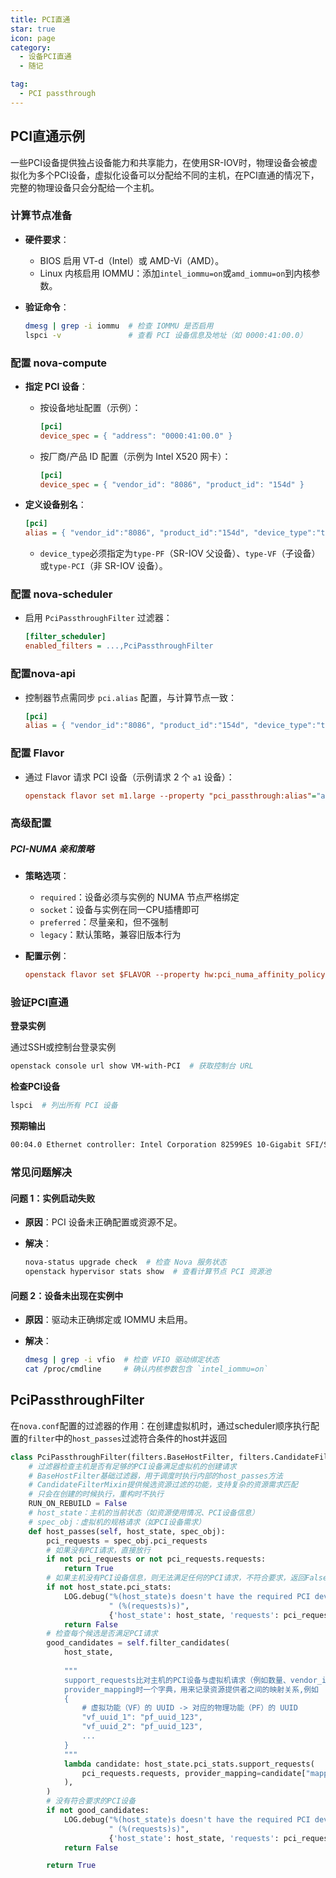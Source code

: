 ```yaml
---
title: PCI直通
star: true
icon: page
category:
  - 设备PCI直通
  - 随记

tag: 
  - PCI passthrough
---
```




## PCI直通示例
一些PCI设备提供独占设备能力和共享能力，在使用SR-IOV时，物理设备会被虚拟化为多个PCI设备，虚拟化设备可以分配给不同的主机，在PCI直通的情况下，完整的物理设备只会分配给一个主机。

### 计算节点准备

- **硬件要求**：
  - BIOS 启用 VT-d（Intel）或 AMD-Vi（AMD）。
  - Linux 内核启用 IOMMU：添加`intel_iommu=on`或`amd_iommu=on`到内核参数。

- **验证命令**：

  ```bash
  dmesg | grep -i iommu  # 检查 IOMMU 是否启用
  lspci -v               # 查看 PCI 设备信息及地址（如 0000:41:00.0）
  ```

### 配置 nova-compute

- **指定 PCI 设备**：

  - 按设备地址配置（示例）：

    ```ini
    [pci]
    device_spec = { "address": "0000:41:00.0" }
    ```

  - 按厂商/产品 ID 配置（示例为 Intel X520 网卡）：

    ```ini
    [pci]
    device_spec = { "vendor_id": "8086", "product_id": "154d" }
    ```

- **定义设备别名**：

  ```ini
  [pci]
  alias = { "vendor_id":"8086", "product_id":"154d", "device_type":"type-PF", "name":"a1" }
  ```

  - `device_type`必须指定为`type-PF`（SR-IOV 父设备）、`type-VF`（子设备）或`type-PCI`（非 SR-IOV 设备）。

### 配置 nova-scheduler

- 启用 `PciPassthroughFilter` 过滤器：

  ```ini
  [filter_scheduler]
  enabled_filters = ...,PciPassthroughFilter
  ```

### 配置nova-api

- 控制器节点需同步 `pci.alias` 配置，与计算节点一致：

  ```ini
  [pci]
  alias = { "vendor_id":"8086", "product_id":"154d", "device_type":"type-PF", "name":"a1" }
  ```

### **配置 Flavor**

- 通过 Flavor 请求 PCI 设备（示例请求 2 个 `a1` 设备）：

  ```ini
  openstack flavor set m1.large --property "pci_passthrough:alias"="a1:2"
  ```


### 高级配置

##### **PCI-NUMA 亲和策略**

- **策略选项**：
  - `required`：设备必须与实例的 NUMA 节点严格绑定
  - `socket`：设备与实例在同一CPU插槽即可
  - `preferred`：尽量亲和，但不强制
  - `legacy`：默认策略，兼容旧版本行为

- **配置示例**：

  ```ini
  openstack flavor set $FLAVOR --property hw:pci_numa_affinity_policy=preferred
  ```

### 验证PCI直通

**登录实例**

通过SSH或控制台登录实例

```bash
openstack console url show VM-with-PCI  # 获取控制台 URL
```

**检查PCI设备**

```bash
lspci  # 列出所有 PCI 设备
```

**预期输出**

```bash
00:04.0 Ethernet controller: Intel Corporation 82599ES 10-Gigabit SFI/SFP+ Network Connection (rev 01)
```

### **常见问题解决**

#### **问题 1：实例启动失败**

- **原因**：PCI 设备未正确配置或资源不足。

- **解决**：

  ```bash
  nova-status upgrade check  # 检查 Nova 服务状态
  openstack hypervisor stats show  # 查看计算节点 PCI 资源池
  ```

#### **问题 2：设备未出现在实例中**

- **原因**：驱动未正确绑定或 IOMMU 未启用。

- **解决**：

  ```bash
  dmesg | grep -i vfio  # 检查 VFIO 驱动绑定状态
  cat /proc/cmdline     # 确认内核参数包含 `intel_iommu=on`
  ```

## PciPassthroughFilter

在`nova.conf`配置的过滤器的作用：在创建虚拟机时，通过scheduler顺序执行配置的`filter`中的`host_passes`过滤符合条件的host并返回

```python
class PciPassthroughFilter(filters.BaseHostFilter, filters.CandidateFilterMixin):
    # 过滤器检查主机是否有足够的PCI设备满足虚拟机的创建请求
	# BaseHostFilter基础过滤器，用于调度时执行内部的host_passes方法
    # CandidateFilterMixin提供候选资源过滤的功能，支持复杂的资源需求匹配
  	# 只会在创建的时候执行，重构时不执行
    RUN_ON_REBUILD = False
	# host_state：主机的当前状态（如资源使用情况、PCI设备信息）
    # spec_obj：虚拟机的规格请求（如PCI设备需求）
    def host_passes(self, host_state, spec_obj):
        pci_requests = spec_obj.pci_requests
        # 如果没有PCI请求，直接放行
        if not pci_requests or not pci_requests.requests:
            return True
		# 如果主机没有PCI设备信息，则无法满足任何的PCI请求，不符合要求，返回False
        if not host_state.pci_stats:
            LOG.debug("%(host_state)s doesn't have the required PCI devices"
                      " (%(requests)s)",
                      {'host_state': host_state, 'requests': pci_requests})
            return False
		# 检查每个候选是否满足PCI请求
        good_candidates = self.filter_candidates(
            host_state,
           
            """
            support_requests比对主机的PCI设备与虚拟机请求（例如数量、vendor_id、product_id）
            provider_mapping时一个字典，用来记录资源提供者之间的映射关系,例如
            {
                # 虚拟功能（VF）的 UUID -> 对应的物理功能（PF）的 UUID
                "vf_uuid_1": "pf_uuid_123",
                "vf_uuid_2": "pf_uuid_123",
                ...
            }
            """ 
            lambda candidate: host_state.pci_stats.support_requests(
                pci_requests.requests, provider_mapping=candidate["mappings"]
            ),
        )
		# 没有符合要求的PCI设备
        if not good_candidates:
            LOG.debug("%(host_state)s doesn't have the required PCI devices"
                      " (%(requests)s)",
                      {'host_state': host_state, 'requests': pci_requests})
            return False

        return True
```
